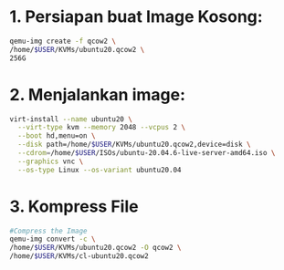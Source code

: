 # 1. Persiapan buat Image Kosong:

```sh
qemu-img create -f qcow2 \
/home/$USER/KVMs/ubuntu20.qcow2 \
256G
```

# 2. Menjalankan image:

```sh
virt-install --name ubuntu20 \
  --virt-type kvm --memory 2048 --vcpus 2 \
  --boot hd,menu=on \
  --disk path=/home/$USER/KVMs/ubuntu20.qcow2,device=disk \
  --cdrom=/home/$USER/ISOs/ubuntu-20.04.6-live-server-amd64.iso \
  --graphics vnc \
  --os-type Linux --os-variant ubuntu20.04
```

# 3. Kompress File

```sh
#Compress the Image
qemu-img convert -c \
/home/$USER/KVMs/ubuntu20.qcow2 -O qcow2 \
/home/$USER/KVMs/cl-ubuntu20.qcow2
```
